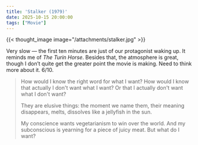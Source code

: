 ```yaml
---
title: 'Stalker (1979)'
date: 2025-10-15 20:00:00
tags: ["Movie"]
---
```


{{< thought_image image="/attachments/stalker.jpg" >}}

Very slow — the first ten minutes are just of our protagonist waking up. It reminds me of *The Turin Horse*. Besides that, the atmosphere is great, though I don’t quite get the greater point the movie is making. Need to think more about it. 6/10.


> How would I know
>     the right word for what I want?
> How would I know that actually
>     I don't want what I want?
> Or that I actually don't want
>     what I don't want?
>
> They are elusive things:
> the moment we name them,
> their meaning disappears,
> melts, dissolves
> like a jellyfish in the sun.
>
> My conscience wants vegetarianism
> to win over the world.
> And my subconscious is yearning
> for a piece of juicy meat.
> But what do I want?
